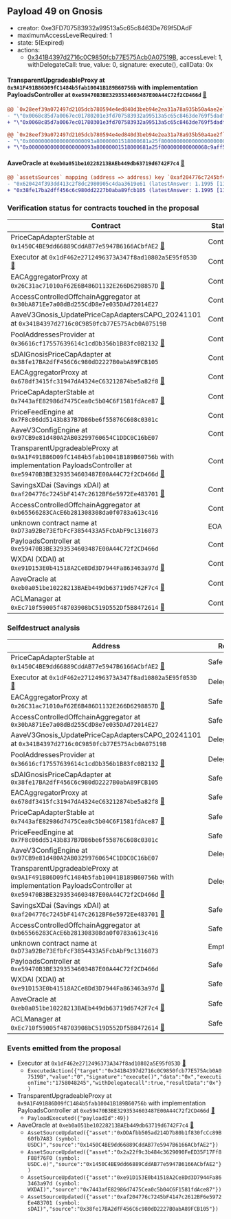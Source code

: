 ## Payload 49 on Gnosis

- creator: 0xe3FD707583932a99513a5c65c8463De769f5DAdF
- maximumAccessLevelRequired: 1
- state: 5(Expired)
- actions:
  - [0x341B4397d2716c0C9850fcb77E575Acb0A07519B](https://gnosisscan.io/tx/0x341B4397d2716c0C9850fcb77E575Acb0A07519B), accessLevel: 1, withDelegateCall: true, value: 0, signature: execute(), callData: 0x

#### TransparentUpgradeableProxy at `0x9A1F491B86D09fC1484b5fab10041B189B60756b` with implementation PayloadsController at `0xe59470B3BE3293534603487E00A44C72f2CD466d` [:ghost:](https://github.com/bgd-labs/aave-address-book  "GovernanceV3Gnosis.PAYLOADS_CONTROLLER")

```diff
@@ `0x28eef39a072497d2105dcb780594e4ed840d3beb94e2ea31a78a935b50a4ae2e` raw  @@
- "\"0x0068c85d7a0067ec01780201e3fd707583932a99513a5c65c8463de769f5dadf\""
+ "\"0x0068c85d7a0067ec01780301e3fd707583932a99513a5c65c8463de769f5dadf\""

@@ `0x28eef39a072497d2105dcb780594e4ed840d3beb94e2ea31a78a935b50a4ae2f` raw  @@
- "\"0x000000000000000000093a80000001518000681a25f800000000000000000000\""
+ "\"0x000000000000000000093a80000001518000681a25f800000000000068c9aff5\""

```
#### AaveOracle at `0xeb0a051be10228213BAEb449db63719d6742F7c4` [:ghost:](https://github.com/bgd-labs/aave-address-book  "AaveV3Gnosis.ORACLE")

```diff
@@ `assetsSources` mapping (address => address) key `0xaf204776c7245bf4147c2612bf6e5972ee483701` @@
- "0x620424f393dd413c2f8dc2980905c4daa3619e61 (latestAnswer: 1.1995 [119952502, 8 decimals], description: Capped sDAI / DAI / USD)"
+ "0x38fe17ba2dff456c6c980dd2227b0aba89fcb105 (latestAnswer: 1.1995 [119952502, 8 decimals], description: Capped sDAI / DAI / USD)"

```
### Verification status for contracts touched in the proposal

| Contract | Status |
|---------|------------|
| PriceCapAdapterStable at `0x1450C4BE9dd66889CddAB77e5947B6166ACbfAE2` [:ghost:](https://github.com/bgd-labs/aave-address-book  "AaveV3Gnosis.ASSETS.USDC.ORACLE") | Contract |
| Executor at `0x1dF462e2712496373A347f8ad10802a5E95f053D` [:ghost:](https://github.com/bgd-labs/aave-address-book  "AaveV3Gnosis.ACL_ADMIN") | Contract |
| EACAggregatorProxy at `0x26C31ac71010aF62E6B486D1132E266D6298857D` [:ghost:](https://github.com/bgd-labs/aave-address-book  "ChainlinkGnosis.USDC_USD") | Contract |
| AccessControlledOffchainAggregator at `0x30bA871Ee7a08dBd255CdD8e7e035DAd72014E27` | Contract |
| AaveV3Gnosis_UpdatePriceCapAdaptersCAPO_20241101 at `0x341B4397d2716c0C9850fcb77E575Acb0A07519B` | Contract |
| PoolAddressesProvider at `0x36616cf17557639614c1cdDb356b1B83fc0B2132` [:ghost:](https://github.com/bgd-labs/aave-address-book  "AaveV3Gnosis.POOL_ADDRESSES_PROVIDER") | Contract |
| sDAIGnosisPriceCapAdapter at `0x38fe17BA2dfF456C6c980dD2227B0abA89FCB105` | Contract |
| EACAggregatorProxy at `0x678df3415fc31947dA4324eC63212874be5a82f8` [:ghost:](https://github.com/bgd-labs/aave-address-book  "ChainlinkGnosis.DAI_USD") | Contract |
| PriceCapAdapterStable at `0x7443afE82986d7475Cea0c5b04C6F1581fdAce87` [:ghost:](https://github.com/bgd-labs/aave-address-book  "AaveV3Gnosis.ASSETS.WXDAI.ORACLE") | Contract |
| PriceFeedEngine at `0x7F8c06dd5143b837B7D86be6f55876C608c0301c` | Contract |
| AaveV3ConfigEngine at `0x97CB9e81d480A2AB03299760654C1DDC0C16bE07` | Contract |
| TransparentUpgradeableProxy at `0x9A1F491B86D09fC1484b5fab10041B189B60756b` with implementation PayloadsController at `0xe59470B3BE3293534603487E00A44C72f2CD466d` [:ghost:](https://github.com/bgd-labs/aave-address-book  "GovernanceV3Gnosis.PAYLOADS_CONTROLLER") | Contract |
| SavingsXDai (Savings xDAI) at `0xaf204776c7245bF4147c2612BF6e5972Ee483701` [:ghost:](https://github.com/bgd-labs/aave-address-book  "AaveV3Gnosis.ASSETS.sDAI.UNDERLYING") | Contract |
| AccessControlledOffchainAggregator at `0xb65566283CAcE6b281308308da0f0783a613c416` | Contract |
| unknown contract name at `0xD73a92Be73EfbFcF3854433A5FcbAbF9c1316073` | EOA |
| PayloadsController at `0xe59470B3BE3293534603487E00A44C72f2CD466d` | Contract |
| WXDAI (XDAI) at `0xe91D153E0b41518A2Ce8Dd3D7944Fa863463a97d` [:ghost:](https://github.com/bgd-labs/aave-address-book  "AaveV3Gnosis.ASSETS.WXDAI.UNDERLYING") | Contract |
| AaveOracle at `0xeb0a051be10228213BAEb449db63719d6742F7c4` [:ghost:](https://github.com/bgd-labs/aave-address-book  "AaveV3Gnosis.ORACLE") | Contract |
| ACLManager at `0xEc710f59005f48703908bC519D552Df5B8472614` [:ghost:](https://github.com/bgd-labs/aave-address-book  "AaveV3Gnosis.ACL_MANAGER") | Contract |

### Selfdestruct analysis

| Address | Result |
|---------|------------|
| PriceCapAdapterStable at `0x1450C4BE9dd66889CddAB77e5947B6166ACbfAE2` [:ghost:](https://github.com/bgd-labs/aave-address-book  "AaveV3Gnosis.ASSETS.USDC.ORACLE") | Safe |
| Executor at `0x1dF462e2712496373A347f8ad10802a5E95f053D` [:ghost:](https://github.com/bgd-labs/aave-address-book  "AaveV3Gnosis.ACL_ADMIN") | DelegateCall |
| EACAggregatorProxy at `0x26C31ac71010aF62E6B486D1132E266D6298857D` [:ghost:](https://github.com/bgd-labs/aave-address-book  "ChainlinkGnosis.USDC_USD") | Safe |
| AccessControlledOffchainAggregator at `0x30bA871Ee7a08dBd255CdD8e7e035DAd72014E27` | Safe |
| AaveV3Gnosis_UpdatePriceCapAdaptersCAPO_20241101 at `0x341B4397d2716c0C9850fcb77E575Acb0A07519B` | DelegateCall |
| PoolAddressesProvider at `0x36616cf17557639614c1cdDb356b1B83fc0B2132` [:ghost:](https://github.com/bgd-labs/aave-address-book  "AaveV3Gnosis.POOL_ADDRESSES_PROVIDER") | DelegateCall |
| sDAIGnosisPriceCapAdapter at `0x38fe17BA2dfF456C6c980dD2227B0abA89FCB105` | Safe |
| EACAggregatorProxy at `0x678df3415fc31947dA4324eC63212874be5a82f8` [:ghost:](https://github.com/bgd-labs/aave-address-book  "ChainlinkGnosis.DAI_USD") | Safe |
| PriceCapAdapterStable at `0x7443afE82986d7475Cea0c5b04C6F1581fdAce87` [:ghost:](https://github.com/bgd-labs/aave-address-book  "AaveV3Gnosis.ASSETS.WXDAI.ORACLE") | Safe |
| PriceFeedEngine at `0x7F8c06dd5143b837B7D86be6f55876C608c0301c` | Safe |
| AaveV3ConfigEngine at `0x97CB9e81d480A2AB03299760654C1DDC0C16bE07` | DelegateCall |
| TransparentUpgradeableProxy at `0x9A1F491B86D09fC1484b5fab10041B189B60756b` with implementation PayloadsController at `0xe59470B3BE3293534603487E00A44C72f2CD466d` [:ghost:](https://github.com/bgd-labs/aave-address-book  "GovernanceV3Gnosis.PAYLOADS_CONTROLLER") | DelegateCall |
| SavingsXDai (Savings xDAI) at `0xaf204776c7245bF4147c2612BF6e5972Ee483701` [:ghost:](https://github.com/bgd-labs/aave-address-book  "AaveV3Gnosis.ASSETS.sDAI.UNDERLYING") | Safe |
| AccessControlledOffchainAggregator at `0xb65566283CAcE6b281308308da0f0783a613c416` | Safe |
| unknown contract name at `0xD73a92Be73EfbFcF3854433A5FcbAbF9c1316073` | Empty |
| PayloadsController at `0xe59470B3BE3293534603487E00A44C72f2CD466d` | Safe |
| WXDAI (XDAI) at `0xe91D153E0b41518A2Ce8Dd3D7944Fa863463a97d` [:ghost:](https://github.com/bgd-labs/aave-address-book  "AaveV3Gnosis.ASSETS.WXDAI.UNDERLYING") | Safe |
| AaveOracle at `0xeb0a051be10228213BAEb449db63719d6742F7c4` [:ghost:](https://github.com/bgd-labs/aave-address-book  "AaveV3Gnosis.ORACLE") | Safe |
| ACLManager at `0xEc710f59005f48703908bC519D552Df5B8472614` [:ghost:](https://github.com/bgd-labs/aave-address-book  "AaveV3Gnosis.ACL_MANAGER") | Safe |

### Events emitted from the proposal

- Executor at `0x1dF462e2712496373A347f8ad10802a5E95f053D` [:ghost:](https://github.com/bgd-labs/aave-address-book  "AaveV3Gnosis.ACL_ADMIN")
  - `ExecutedAction({"target":"0x341B4397d2716c0C9850fcb77E575Acb0A07519B","value":"0","signature":"execute()","data":"0x","executionTime":"1758048245","withDelegatecall":true,"resultData":"0x"})`
- TransparentUpgradeableProxy at `0x9A1F491B86D09fC1484b5fab10041B189B60756b` with implementation PayloadsController at `0xe59470B3BE3293534603487E00A44C72f2CD466d` [:ghost:](https://github.com/bgd-labs/aave-address-book  "GovernanceV3Gnosis.PAYLOADS_CONTROLLER")
  - `PayloadExecuted({"payloadId":49})`
- AaveOracle at `0xeb0a051be10228213BAEb449db63719d6742F7c4` [:ghost:](https://github.com/bgd-labs/aave-address-book  "AaveV3Gnosis.ORACLE")
  - `AssetSourceUpdated({"asset":"0xDDAfbb505ad214D7b80b1f830fcCc89B60fb7A83 (symbol: USDC)","source":"0x1450C4BE9dd66889CddAB77e5947B6166ACbfAE2"})`
  - `AssetSourceUpdated({"asset":"0x2a22f9c3b484c3629090FeED35F17Ff8F88f76F0 (symbol: USDC.e)","source":"0x1450C4BE9dd66889CddAB77e5947B6166ACbfAE2"})`
  - `AssetSourceUpdated({"asset":"0xe91D153E0b41518A2Ce8Dd3D7944Fa863463a97d (symbol: WXDAI)","source":"0x7443afE82986d7475Cea0c5b04C6F1581fdAce87"})`
  - `AssetSourceUpdated({"asset":"0xaf204776c7245bF4147c2612BF6e5972Ee483701 (symbol: sDAI)","source":"0x38fe17BA2dfF456C6c980dD2227B0abA89FCB105"})`
